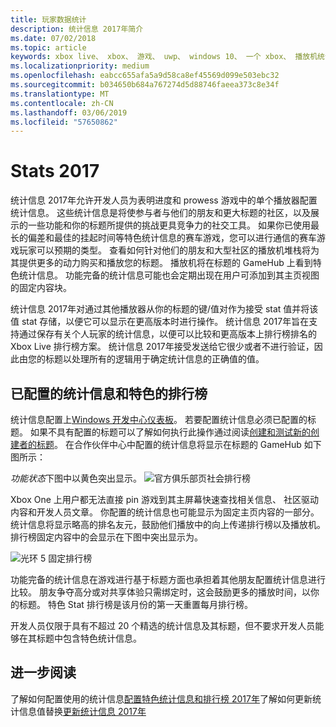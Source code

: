 ```yaml
---
title: 玩家数据统计
description: 统计信息 2017年简介
ms.date: 07/02/2018
ms.topic: article
keywords: xbox live、 xbox、 游戏、 uwp、 windows 10、 一个 xbox、 播放机统计信息、 排行榜、 统计信息 2017
ms.localizationpriority: medium
ms.openlocfilehash: eabcc655afa5a9d58ca8ef45569d099e503ebc32
ms.sourcegitcommit: b034650b684a767274d5d88746faeea373c8e34f
ms.translationtype: MT
ms.contentlocale: zh-CN
ms.lasthandoff: 03/06/2019
ms.locfileid: "57650862"
---
```

# <a name="stats-2017"></a>Stats 2017

统计信息 2017年允许开发人员为表明进度和 prowess 游戏中的单个播放器配置统计信息。 这些统计信息是将使参与者与他们的朋友和更大标题的社区，以及展示的一些功能和你的标题所提供的挑战更具竞争力的社交工具。 如果你已使用最长的偏差和最佳的挂起时间等特色统计信息的赛车游戏，您可以进行通信的赛车游戏玩家可以预期的类型。 查看如何针对他们的朋友和大型社区的播放机堆栈将为其提供更多的动力购买和播放您的标题。 播放机将在标题的 GameHub 上看到特色统计信息。 功能完备的统计信息可能也会定期出现在用户可添加到其主页视图的固定内容块。

统计信息 2017年对通过其他播放器从你的标题的键/值对作为接受 stat 值并将该值 stat 存储，以便它可以显示在更高版本时进行操作。 统计信息 2017年旨在支持通过保存有关个人玩家的统计信息，以便可以比较和更高版本上排行榜排名的 Xbox Live 排行榜方案。 统计信息 2017年接受发送给它很少或者不进行验证，因此由您的标题以处理所有的逻辑用于确定统计信息的正确值的值。

## <a name="configured-stats-and-featured-leaderboards"></a>已配置的统计信息和特色的排行榜

统计信息配置上[Windows 开发中心仪表板](https://developer.microsoft.com/en-us/dashboard/windows/overview)。 若要配置统计信息必须已配置的标题。 如果不具有配置的标题可以了解如何执行此操作通过阅读[创建和测试新的创建者的标题](../get-started-with-creators/create-and-test-a-new-creators-title.md)。  在合作伙伴中心中配置的统计信息将显示在标题的 GameHub 如下图所示：

*功能状态*下图中以黄色突出显示。
![官方俱乐部页社会排行榜](../images/omega/gamehub_featuredstats.png)


Xbox One 上用户都无法直接 pin 游戏到其主屏幕快速查找相关信息、 社区驱动内容和开发人员文章。 你配置的统计信息也可能显示为固定主页内容的一部分。 统计信息将显示略高的排名友元，鼓励他们播放中的向上传递排行榜以及播放机。 排行榜固定内容中的会显示在下图中突出显示为。

![光环 5 固定排行榜](../images/stats/Halo_5_Pinned_Leaderboard.png)

功能完备的统计信息在游戏进行基于标题方面也承担着其他朋友配置统计信息进行比较。 朋友争夺高分或对共享体验只需绑定时，这会鼓励更多的播放时间，以你的标题。 特色 Stat 排行榜是该月份的第一天重置每月排行榜。

开发人员仅限于具有不超过 20 个精选的统计信息及其标题，但不要求开发人员能够在其标题中包含特色统计信息。

## <a name="further-reading"></a>进一步阅读
了解如何配置使用的统计信息[配置特色统计信息和排行榜 2017年](../configure-xbl/dev-center/featured-stats-and-leaderboards.md)了解如何更新统计信息值替换[更新统计信息 2017年](player-stats-updating.md)